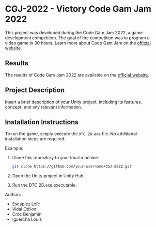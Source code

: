 # CGJ-2022 - Victory Code Gam Jam 2022

This project was developed during the Code Gam Jam 2022, a game development competition. The goal of the competition was to program a video game in 30 hours. Learn more about Code Gam Jam on the [official website](https://codegamejam.extragames.fr/).

## Results

The results of Code Gam Jam 2022 are available on the [official website](http://codegamejam.extragames.fr/editions-precedentes/edition-6-merveilles-des-profondeurs/resultats/).

## Project Description

Insert a brief description of your Unity project, including its features, concept, and any relevant information.

## Installation Instructions

To run the game, simply execute the `DTC 2D.exe` file. No additional installation steps are required.

Example:

1. Clone this repository to your local machine.
   ```bash
   git clone https://github.com/your-username/CGJ-2022.git
   ```

2. Open the Unity project in Unity Hub.

3. Run the DTC 2D.exe executable.

Authors

* Escaplez Loïc
* Vidal Odilon
* Croc Benjamin
* Iguercha Louis
